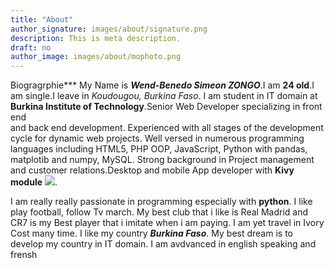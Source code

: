 ```yaml
---
title: "About"
author_signature: images/about/signature.png
description: This is meta description.
draft: no
author_image: images/about/mophoto.png
---
```

Biogragrphie***
My Name is ***Wend-Benedo Simeon ZONGO***.I am **24 old**.I am single.I leave in *Koudougou, Burkina Faso*.  I am student in IT domain at **Burkina Institute of Technology**.Senior Web Developer specializing in front end  
and back end development. Experienced with all stages of the development cycle for dynamic web projects. Well versed in numerous programming languages including HTML5, PHP OOP, JavaScript, Python with pandas, matplotib and numpy, MySQL. Strong background in Project management and customer relations.Desktop and mobile App developer with **Kivy module**
![](kivy-icon-64.ico).

I am really really passionate in programming especially with **python**.
I like play football, follow Tv march. My best club that i like is Real Madrid and CR7 is my Best player that i imitate when i am paying.
I am yet travel in Ivory Cost many time. I like my country ***Burkina Faso***. 
My best dream is to develop my country in IT domain. I am avdvanced in english speaking and frensh

